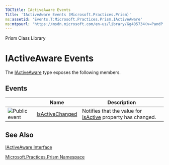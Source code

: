 ```yaml
---
TOCTitle: IActiveAware Events
Title: 'IActiveAware Events (Microsoft.Practices.Prism)'
ms:assetid: 'Events.T:Microsoft.Practices.Prism.IActiveAware'
ms:mtpsurl: 'https://msdn.microsoft.com/en-us/library/Gg405734(v=PandP.50)'
---
```


Prism Class Library

IActiveAware Events
===================

The [IActiveAware](https://msdn.microsoft.com/library/microsoft.practices.prism.iactiveaware) type exposes the following members.

Events
------

<span id="eventTableToggle"></span>
<table>

<thead>
<tr class="header">
<th> </th>
<th>Name</th>
<th>Description</th>
</tr>
</thead>
<tbody>
<tr class="odd">
<td><img src="https://msdn.microsoft.com/en-us/Gg405734.pubevent(en-us,PandP.50).gif" title="Public event" /></td>
<td><a href="https://msdn.microsoft.com/library/microsoft.practices.prism.iactiveaware.isactivechanged">IsActiveChanged</a></td>
<td><div class="summary">
Notifies that the value for <a href="https://msdn.microsoft.com/library/microsoft.practices.prism.iactiveaware.isactive">IsActive</a> property has changed.
</div></td>
</tr>
</tbody>
</table>

See Also
--------


[IActiveAware Interface](https://msdn.microsoft.com/library/microsoft.practices.prism.iactiveaware)

[Microsoft.Practices.Prism Namespace](https://msdn.microsoft.com/library/microsoft.practices.prism)
